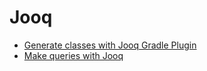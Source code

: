 # Jooq

* [Generate classes with Jooq Gradle Plugin](./docs/001-generate-classes-with-jooq-plugin.md)
* [Make queries with Jooq](./docs/002-make-queries-with-jooq.md)